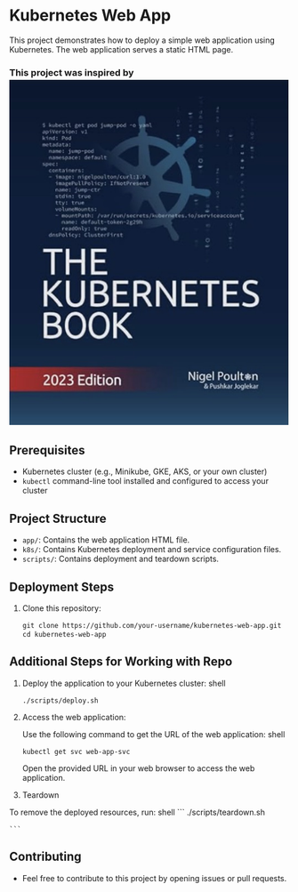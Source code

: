 # Kubernetes Web App

This project demonstrates how to deploy a simple web application using Kubernetes. The web application serves a static HTML page.

### This project was inspired by ![THE KUBERNETES BOOK](https://github.com/DanielBundor/kubernetes-web-app/blob/dev/images/KubernetesBook.jpeg) 

## Prerequisites

- Kubernetes cluster (e.g., Minikube, GKE, AKS, or your own cluster)
- `kubectl` command-line tool installed and configured to access your cluster

## Project Structure

- `app/`: Contains the web application HTML file.
- `k8s/`: Contains Kubernetes deployment and service configuration files.
- `scripts/`: Contains deployment and teardown scripts.

## Deployment Steps

1. Clone this repository:

   ```shell
   git clone https://github.com/your-username/kubernetes-web-app.git
   cd kubernetes-web-app

## Additional Steps for Working with Repo

1. Deploy the application to your Kubernetes cluster:
    shell
    ```
    ./scripts/deploy.sh

    ```
2. Access the web application:

   Use the following command to get the URL of the web application:
    shell
    ```
    kubectl get svc web-app-svc

    ```
   Open the provided URL in your web browser to access the web application. 

3. Teardown

To remove the deployed resources, run:
    shell
    ```
    ./scripts/teardown.sh

    ```
## Contributing 

- Feel free to contribute to this project by opening issues or pull requests. 